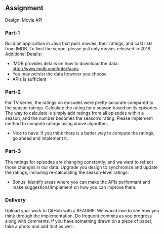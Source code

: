 ## Assignment
Design: Movie API
### Part-1
Build an application in Java that pulls movies, their ratings, and cast lists from IMDB. To limit the
scope, please pull only movies released in 2018.
Additional Details:
- IMDB provides details on how to download the data: http://www.imdb.com/interfaces
- You may persist the data however you choose
- APIs is sufficient
### Part-2
For TV series, the ratings on episodes were pretty accurate compared to the season ratings.
Calculate the rating for a season based on its episodes. The way to calculate is simply add
ratings from all episodes within a season, and the number becomes the season’s rating.
Please implement method to compute ratings using above algorithm.

- Nice to have: If you think there is a better way to compute the ratings, go ahead and implement
it.

### Part-3
The ratings for episodes are changing constantly, and we want to reflect those changes in our
data. Upgrade you design to synchronize and update the ratings, including re-calculating the
season-level ratings.

- Bonus: Identify areas where you can make the APIs performant and make suggestions/implement on
how you can improve them.

### Delivery
Upload your work to GitHub with a README. We would love to see how you think through the
implementation. Do frequent commits as you progress along with comments. If you have
something drawn on a piece of paper, take a photo and add that as well.
